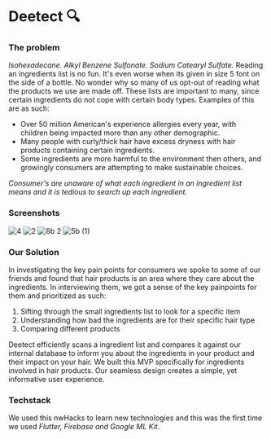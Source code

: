 # Deetect :mag:

### The problem
_Isohexadecane._ _Alkyl Benzene Sulfonate._ _Sodium Catearyl Sulfate._ Reading an ingredients list is no fun. It's even worse when its given in size 5 font on the side of a bottle. No wonder why so many of us opt-out of reading what the products we use are made off. These lists are important to many, since certain ingredients do not cope with certain body types. Examples of this are as such:
- Over 50 million American's experience allergies every year, with children being impacted more than any other demographic.
- Many people with curly/thick hair have excess dryness with hair products containing certain ingredients.
- Some ingredients are more harmful to the environment then others, and growingly consumers are attempting to make sustainable choices.

_Consumer's are unaware of what each ingredient in an ingredient list means and it is tedious to search up each ingredient._

### Screenshots
![4](https://user-images.githubusercontent.com/83952444/149676209-872ae1d7-7a6d-44ae-b5ba-5f69a4e344d4.png)
![2](https://user-images.githubusercontent.com/83952444/149676325-edc99881-57ac-47cc-954b-9fc64474113a.png)
![8b 2](https://user-images.githubusercontent.com/83952444/149676351-8bfd5633-7775-4441-8dd7-4cc3fdc79961.png)
![5b (1)](https://user-images.githubusercontent.com/83952444/149676504-500cc66b-2c10-4933-b802-353aa31539ab.png)

### Our Solution
In investigating the key pain points for consumers we spoke to some of our friends and found that hair products is an area where they care about the ingredients. In interviewing them, we got a sense of the key painpoints for them and prioritized as such:
1. Sifting through the small ingredients list to look for a specific item
2. Understanding how bad the ingredients are for their specific hair type
3. Comparing different products

Deetect efficiently scans a ingredient list and compares it against our internal database to inform you about the ingredients in your product and their impact on your hair. We built this MVP specifically for ingredients involved in hair products. Our seamless design creates a simple, yet informative user experience.

### Techstack
We used this nwHacks to learn new technologies and this was the first time we used _Flutter, Firebase and Google ML Kit_.
